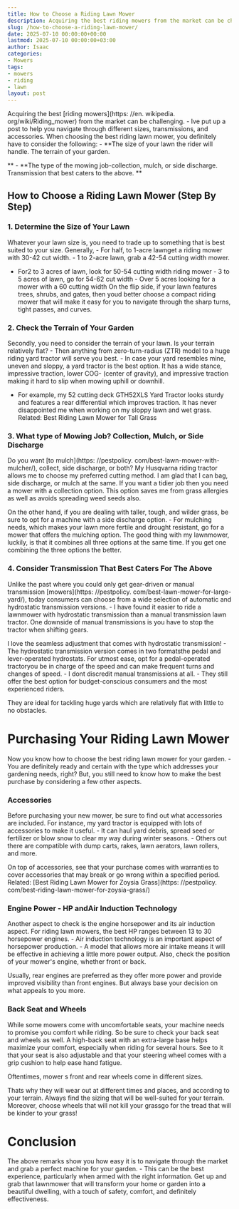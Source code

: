 ```yaml
---
title: How to Choose a Riding Lawn Mower
description: Acquiring the best riding mowers from the market can be challenging. - Ive put up a post to help you navigate through different sizes, transmissions, and...
slug: /how-to-choose-a-riding-lawn-mower/
date: 2025-07-10 00:00:00+00:00
lastmod: 2025-07-10 00:00:00+03:00
author: Isaac
categories:
- Mowers
tags:
- mowers
- riding
- lawn
layout: post
---
```


Acquiring the best [riding mowers](https: //en. wikipedia. org/wiki/Riding_mower) from the market can be challenging. - Ive put up a post to help you navigate through different sizes, transmissions, and accessories. When choosing the best riding lawn mower, you definitely have to consider the following: - **The size of your lawn the rider will handle. The terrain of your garden.

** - **The type of the mowing job-collection, mulch, or side discharge. Transmission that best caters to the above. **

##  How to Choose a Riding Lawn Mower (Step By Step)

###  1. Determine the Size of Your Lawn

Whatever your lawn size is, you need to trade up to something that is best suited to your size. Generally, - For half, to 1-acre lawnget a riding mower with 30-42 cut width. - 1 to 2-acre lawn, grab a 42-54 cutting width mower.

- For2 to 3 acres of lawn, look for 50-54 cutting width riding mower - 3 to 5 acres of lawn, go for 54-62 cut width - Over 5 acres looking for a mower with a 60 cutting width On the flip side, if your lawn features trees, shrubs, and gates, then youd better choose a compact riding mower that will make it easy for you to navigate through the sharp turns, tight passes, and curves.

###  2. Check the Terrain of Your Garden

Secondly, you need to consider the terrain of your lawn. Is your terrain relatively flat? - Then anything from zero-turn-radius (ZTR) model to a huge riding yard tractor will serve you best. - In case your yard resembles mine, uneven and sloppy, a yard tractor is the best option. It has a wide stance, impressive traction, lower COG- (center of gravity), and impressive traction making it hard to slip when mowing uphill or downhill.

- For example, my 52 cutting deck GTH52XLS Yard Tractor looks sturdy and features a rear differential which improves traction. It has never disappointed me when working on my sloppy lawn and wet grass. Related: Best Riding Lawn Mower for Tall Grass

###  3. What type of Mowing Job? Collection, Mulch, or Side Discharge

Do you want [to mulch](https: //pestpolicy. com/best-lawn-mower-with-mulcher/), collect, side discharge, or both? My Husqvarna riding tractor allows me to choose my preferred cutting method. I am glad that I can bag, side discharge, or mulch at the same. If you want a tidier job then you need a mower with a collection option. This option saves me from grass allergies as well as avoids spreading weed seeds also.

On the other hand, if you are dealing with taller, tough, and wilder grass, be sure to opt for a machine with a side discharge option. - For mulching needs, which makes your lawn more fertile and drought resistant, go for a mower that offers the mulching option. The good thing with my lawnmower, luckily, is that it combines all three options at the same time. If you get one combining the three options the better.

###  4. Consider Transmission That Best Caters For The Above

Unlike the past where you could only get gear-driven or manual transmission [mowers](https: //pestpolicy. com/best-lawn-mower-for-large-yard/), today consumers can choose from a wide selection of automatic and hydrostatic transmission versions. - I have found it easier to ride a lawnmower with hydrostatic transmission than a manual transmission lawn tractor. One downside of manual transmissions is you have to stop the tractor when shifting gears.

I love the seamless adjustment that comes with hydrostatic transmission! - The hydrostatic transmission version comes in two formatsthe pedal and lever-operated hydrostats. For utmost ease, opt for a pedal-operated tractoryou be in charge of the speed and can make frequent turns and changes of speed. - I dont discredit manual transmissions at all. - They still offer the best option for budget-conscious consumers and the most experienced riders.

They are ideal for tackling huge yards which are relatively flat with little to no obstacles.

# Purchasing Your Riding Lawn Mower

Now you know how to choose the best riding lawn mower for your garden. - You are definitely ready and certain with the type which addresses your gardening needs, right? But, you still need to know how to make the best purchase by considering a few other aspects.

###  Accessories

Before purchasing your new mower, be sure to find out what accessories are included. For instance, my yard tractor is equipped with lots of accessories to make it useful. - It can haul yard debris, spread seed or fertilizer or blow snow to clear my way during winter seasons. - Others out there are compatible with dump carts, rakes, lawn aerators, lawn rollers, and more.

On top of accessories, see that your purchase comes with warranties to cover accessories that may break or go wrong within a specified period. Related: [Best Riding Lawn Mower for Zoysia Grass](https: //pestpolicy. com/best-riding-lawn-mower-for-zoysia-grass/)

###  Engine Power - HP andAir Induction Technology

Another aspect to check is the engine horsepower and its air induction aspect. For riding lawn mowers, the best HP ranges between 13 to 30 horsepower engines. - Air induction technology is an important aspect of horsepower production. - A model that allows more air intake means it will be effective in achieving a little more power output. Also, check the position of your mower's engine, whether front or back.

Usually, rear engines are preferred as they offer more power and provide improved visibility than front engines. But always base your decision on what appeals to you more.

###  Back Seat and Wheels

While some mowers come with uncomfortable seats, your machine needs to promise you comfort while riding. So be sure to check your back seat and wheels as well. A high-back seat with an extra-large base helps maximize your comfort, especially when riding for several hours. See to it that your seat is also adjustable and that your steering wheel comes with a grip cushion to help ease hand fatigue.

Oftentimes, mower s front and rear wheels come in different sizes.

Thats why they will wear out at different times and places, and according to your terrain. Always find the sizing that will be well-suited for your terrain. Moreover, choose wheels that will not kill your grassgo for the tread that will be kinder to your grass!

# Conclusion

The above remarks show you how easy it is to navigate through the market and grab a perfect machine for your garden. - This can be the best experience, particularly when armed with the right information. Get up and grab that lawnmower that will transform your home or garden into a beautiful dwelling, with a touch of safety, comfort, and definitely effectiveness.
